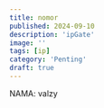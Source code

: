 ```yaml
---
title: nomor 
published: 2024-09-10
description: 'ipGate'
image: ''
tags: [ip]
category: 'Penting'
draft: true
---
```


NAMA: valzy

